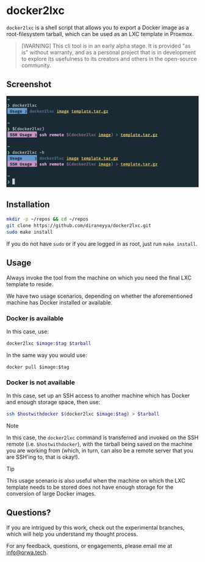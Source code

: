 # docker2lxc

`docker2lxc` is a shell script that allows you to export a Docker image as a root-filesystem tarball, which can be used as an LXC template in Proxmox.

> [WARNING]
> This cli tool is in an early alpha stage. It is provided "as is" without warranty, and as a personal project that is in development to explore its usefulness to its creators and others in the open-source community.

## Screenshot

![](./.github/assets/screenshot.png)

## Installation

```bash
mkdir -p ~/repos && cd ~/repos
git clone https://github.com/diraneyya/docker2lxc.git
sudo make install
```

If you do not have `sudo` or if you are logged in as root, just run `make install`.

## Usage

Always invoke the tool from the machine on which you need the final LXC template to reside.

We have two usage scenarios, depending on whether the aforementioned machine has Docker installed or available.

### Docker is available

In this case, use:
```bash
docker2lxc $image:$tag $tarball
```

In the same way you would use:
```
docker pull $image:$tag
```

### Docker is not available

In this case, set up an SSH access to another machine which has Docker and enough storage space, then use:
```bash
ssh $hostwithdocker $(docker2lxc $image:$tag) > $tarball
```

> [!NOTE]
> In this case, the `docker2lxc` command is transferred and invoked on the SSH remote (i.e. `$hostwithdocker`), with the tarball being saved on the machine you are working from (which, in turn, can also be a remote server that you are SSH'ing to, that is okay!).

> [!TIP]
> This usage scenario is also useful when the machine on which the LXC template needs to be stored does not have enough storage for the conversion of large Docker images.

## Questions?

If you are intrigued by this work, check out the experimental branches, which will help you understand my thought process.

For any feedback, questions, or engagements, please email me at <info@orwa.tech>.

